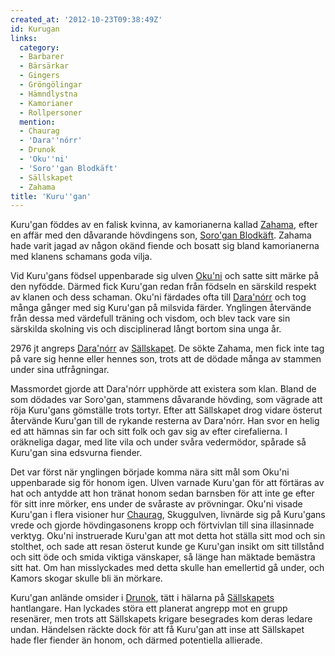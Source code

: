 ```yaml
---
created_at: '2012-10-23T09:38:49Z'
id: Kurugan
links:
  category:
  - Barbarer
  - Bärsärkar
  - Gingers
  - Gröngölingar
  - Hämndlystna
  - Kamorianer
  - Rollpersoner
  mention:
  - Chaurag
  - 'Dara''nórr'
  - Drunok
  - 'Oku''ni'
  - 'Soro''gan Blodkäft'
  - Sällskapet
  - Zahama
title: 'Kuru''gan'
---
```


Kuru'gan föddes av en falisk kvinna, av kamorianerna kallad [Zahama], efter en affär med den
dåvarande hövdingens son, [Soro'gan Blodkäft]. Zahama hade varit jagad av någon okänd fiende och
bosatt sig bland kamorianerna med klanens schamans goda vilja.

Vid Kuru'gans födsel uppenbarade sig ulven [Oku'ni] och satte sitt märke på den nyfödde. Därmed fick
Kuru'gan redan från födseln en särskild respekt av klanen och dess schaman. Oku'ni färdades ofta
till [Dara'nórr] och tog många gånger med sig Kuru'gan på milsvida färder. Ynglingen återvände från
dessa med värdefull träning och visdom, och blev tack vare sin särskilda skolning vis och
disciplinerad långt bortom sina unga år.

2976 jt angreps [Dara'nórr] av [Sällskapet]. De sökte Zahama, men fick inte tag på vare sig henne
eller hennes son, trots att de dödade många av stammen under sina utfrågningar.

Massmordet gjorde att Dara'nórr upphörde att existera som klan. Bland de som dödades var Soro'gan,
stammens dåvarande hövding, som vägrade att röja Kuru'gans gömställe trots tortyr. Efter att
Sällskapet drog vidare österut återvände Kuru'gan till de rykande resterna av Dara'nórr. Han svor en
helig ed att hämnas sin far och sitt folk och gav sig av efter cirefalierna. I oräkneliga dagar, med
lite vila och under svåra vedermödor, spårade så Kuru'gan sina edsvurna fiender.

Det var först när ynglingen började komma nära sitt mål som Oku'ni uppenbarade sig för honom igen.
Ulven varnade Kuru'gan för att förtäras av hat och antydde att hon tränat honom sedan barnsben för
att inte ge efter för sitt inre mörker, ens under de svåraste av prövningar. Oku'ni visade Kuru'gan
i flera visioner hur [Chaurag], Skuggulven, livnärde sig på Kuru'gans vrede och gjorde
hövdingasonens kropp och förtvivlan till sina illasinnade verktyg. Oku'ni instruerade Kuru'gan att
mot detta hot ställa sitt mod och sin stolthet, och sade att resan österut kunde ge Kuru'gan insikt
om sitt tillstånd och sitt öde och smida viktiga vänskaper, så länge han mäktade bemästra sitt hat.
Om han misslyckades med detta skulle han emellertid gå under, och Kamors skogar skulle bli än
mörkare.

Kuru'gan anlände omsider i [Drunok], tätt i hälarna på [Sällskapets][Sällskapet] hantlangare. Han
lyckades störa ett planerat angrepp mot en grupp resenärer, men trots att Sällskapets krigare
besegrades kom deras ledare undan. Händelsen räckte dock för att få Kuru'gan att inse att Sällskapet
hade fler fiender än honom, och därmed potentiella allierade.

  [Zahama]: Zahama
  [Soro'gan Blodkäft]: Sorogan_Blodkäft
  [Oku'ni]: Okuni
  [Dara'nórr]: Daranórr
  [Sällskapet]: Sällskapet
  [Chaurag]: Chaurag
  [Drunok]: Drunok